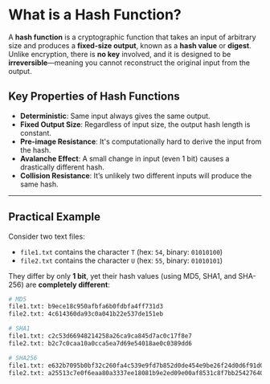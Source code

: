 # What is a Hash Function?

A **hash function** is a cryptographic function that takes an input of arbitrary size and produces a **fixed-size output**, known as a **hash value** or **digest**. Unlike encryption, there is **no key** involved, and it is designed to be **irreversible**—meaning you cannot reconstruct the original input from the output.

## Key Properties of Hash Functions

- **Deterministic**: Same input always gives the same output.
- **Fixed Output Size**: Regardless of input size, the output hash length is constant.
- **Pre-image Resistance**: It's computationally hard to derive the input from the hash.
- **Avalanche Effect**: A small change in input (even 1 bit) causes a drastically different hash.
- **Collision Resistance**: It’s unlikely two different inputs will produce the same hash.

---

## Practical Example

Consider two text files:

- `file1.txt` contains the character `T` (hex: `54`, binary: `01010100`)
- `file2.txt` contains the character `U` (hex: `55`, binary: `01010101`)

They differ by only **1 bit**, yet their hash values (using MD5, SHA1, and SHA-256) are **completely different**:

```bash
# MD5
file1.txt: b9ece18c950afbfa6b0fdbfa4ff731d3  
file2.txt: 4c614360da93c0a041b22e537de151eb

# SHA1
file1.txt: c2c53d66948214258a26ca9ca845d7ac0c17f8e7  
file2.txt: b2c7c0caa10a0cca5ea7d69e54018ae0c0389dd6

# SHA256
file1.txt: e632b7095b0bf32c260fa4c539e9fd7b852d0de454e9be26f24d0d6f91d069d3  
file2.txt: a25513c7e0f6eaa80a3337ee18081b9e2ed09e00af8531c8f7bb2542764027e7
```

